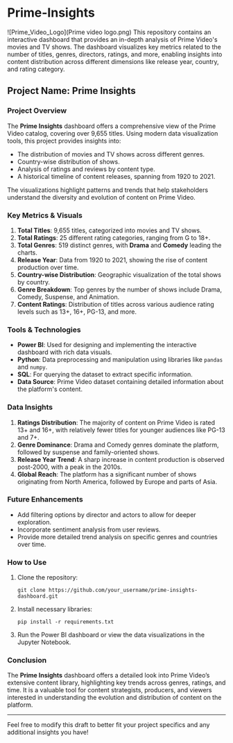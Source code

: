 # Prime-Insights
![Prime_Video_Logo](Prime video logo.png)
This repository contains an interactive dashboard that provides an in-depth analysis of Prime Video's movies and TV shows. The dashboard visualizes key metrics related to the number of titles, genres, directors, ratings, and more, enabling insights into content distribution across different dimensions like release year, country, and rating category.

## Project Name: **Prime Insights**

### Project Overview

The **Prime Insights** dashboard offers a comprehensive view of the Prime Video catalog, covering over 9,655 titles. Using modern data visualization tools, this project provides insights into:

- The distribution of movies and TV shows across different genres.
- Country-wise distribution of shows.
- Analysis of ratings and reviews by content type.
- A historical timeline of content releases, spanning from 1920 to 2021.

The visualizations highlight patterns and trends that help stakeholders understand the diversity and evolution of content on Prime Video.

### Key Metrics & Visuals

1. **Total Titles**: 9,655 titles, categorized into movies and TV shows.
2. **Total Ratings**: 25 different rating categories, ranging from G to 18+.
3. **Total Genres**: 519 distinct genres, with **Drama** and **Comedy** leading the charts.
4. **Release Year**: Data from 1920 to 2021, showing the rise of content production over time.
5. **Country-wise Distribution**: Geographic visualization of the total shows by country.
6. **Genre Breakdown**: Top genres by the number of shows include Drama, Comedy, Suspense, and Animation.
7. **Content Ratings**: Distribution of titles across various audience rating levels such as 13+, 16+, PG-13, and more.

### Tools & Technologies

- **Power BI**: Used for designing and implementing the interactive dashboard with rich data visuals.
- **Python**: Data preprocessing and manipulation using libraries like `pandas` and `numpy`.
- **SQL**: For querying the dataset to extract specific information.
- **Data Source**: Prime Video dataset containing detailed information about the platform's content.

### Data Insights

1. **Ratings Distribution**: The majority of content on Prime Video is rated 13+ and 16+, with relatively fewer titles for younger audiences like PG-13 and 7+.
2. **Genre Dominance**: Drama and Comedy genres dominate the platform, followed by suspense and family-oriented shows.
3. **Release Year Trend**: A sharp increase in content production is observed post-2000, with a peak in the 2010s.
4. **Global Reach**: The platform has a significant number of shows originating from North America, followed by Europe and parts of Asia.

### Future Enhancements

- Add filtering options by director and actors to allow for deeper exploration.
- Incorporate sentiment analysis from user reviews.
- Provide more detailed trend analysis on specific genres and countries over time.

### How to Use

1. Clone the repository:
   ```
   git clone https://github.com/your_username/prime-insights-dashboard.git
   ```
2. Install necessary libraries:
   ```
   pip install -r requirements.txt
   ```
3. Run the Power BI dashboard or view the data visualizations in the Jupyter Notebook.

### Conclusion

The **Prime Insights** dashboard offers a detailed look into Prime Video’s extensive content library, highlighting key trends across genres, ratings, and time. It is a valuable tool for content strategists, producers, and viewers interested in understanding the evolution and distribution of content on the platform.

---

Feel free to modify this draft to better fit your project specifics and any additional insights you have!
